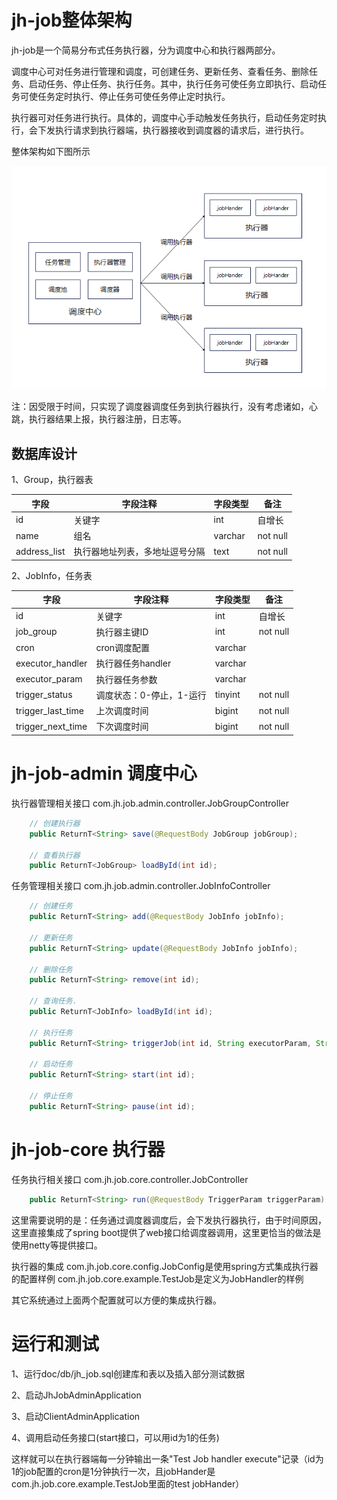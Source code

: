 # jh-job整体架构

jh-job是一个简易分布式任务执行器，分为调度中心和执行器两部分。

调度中心可对任务进行管理和调度，可创建任务、更新任务、查看任务、删除任务、启动任务、停止任务、执行任务。其中，执行任务可使任务立即执行、启动任务可使任务定时执行、停止任务可使任务停止定时执行。

执行器可对任务进行执行。具体的，调度中心手动触发任务执行，启动任务定时执行，会下发执行请求到执行器端，执行器接收到调度器的请求后，进行执行。

整体架构如下图所示

![jh-job架构](https://github.com/johnhec/jh-job/blob/main/jh-job%E6%9E%B6%E6%9E%84%E5%9B%BE.png)

注：因受限于时间，只实现了调度器调度任务到执行器执行，没有考虑诸如，心跳，执行器结果上报，执行器注册，日志等。

## 数据库设计
1、Group，执行器表

| 字段 | 字段注释 | 字段类型 | 备注         |
| ---- | -------- | -------- | ------------ |
| id   | 关键字   | int   | 自增长       |
| name | 组名     | varchar  |   not null      |
| address_list | 执行器地址列表，多地址逗号分隔     | text  |     not null     |

2、JobInfo，任务表

| 字段    | 字段注释     | 字段类型 | 备注            |
| ------- | ------------ | -------- | --------------- |
| id      | 关键字       | int   | 自增长          |
| job_group      | 执行器主键ID   | int  | not null        |
| cron    | cron调度配置   | varchar  |                 |
| executor_handler | 执行器任务handler | varchar      |  |
| executor_param | 执行器任务参数     | varchar   |                 |
| trigger_status    | 调度状态：0-停止，1-运行   | tinyint  |    not null     |
| trigger_last_time | 上次调度时间 | bigint      | not null |
| trigger_next_time | 下次调度时间     | bigint   | not null        |

# jh-job-admin 调度中心

执行器管理相关接口
com.jh.job.admin.controller.JobGroupController

```java
    // 创建执行器
    public ReturnT<String> save(@RequestBody JobGroup jobGroup);

    // 查看执行器
    public ReturnT<JobGroup> loadById(int id);
```
任务管理相关接口
com.jh.job.admin.controller.JobInfoController
```java
    // 创建任务
    public ReturnT<String> add(@RequestBody JobInfo jobInfo);
    
    // 更新任务
    public ReturnT<String> update(@RequestBody JobInfo jobInfo);
    
    // 删除任务
    public ReturnT<String> remove(int id);
    
    // 查询任务.
    public ReturnT<JobInfo> loadById(int id);
    
    // 执行任务
    public ReturnT<String> triggerJob(int id, String executorParam, String addressList);
    
    // 启动任务
    public ReturnT<String> start(int id);
    
    // 停止任务
    public ReturnT<String> pause(int id);
```

# jh-job-core 执行器
任务执行相关接口
com.jh.job.core.controller.JobController

```java
    public ReturnT<String> run(@RequestBody TriggerParam triggerParam)
```
这里需要说明的是：任务通过调度器调度后，会下发执行器执行，由于时间原因，这里直接集成了spring boot提供了web接口给调度器调用，这里更恰当的做法是使用netty等提供接口。

执行器的集成
com.jh.job.core.config.JobConfig是使用spring方式集成执行器的配置样例
com.jh.job.core.example.TestJob是定义为JobHandler的样例

其它系统通过上面两个配置就可以方便的集成执行器。

# 运行和测试
1、运行doc/db/jh_job.sql创建库和表以及插入部分测试数据

2、启动JhJobAdminApplication

3、启动ClientAdminApplication

4、调用启动任务接口(start接口，可以用id为1的任务)

这样就可以在执行器端每一分钟输出一条"Test Job handler execute"记录（id为1的job配置的cron是1分钟执行一次，且jobHander是com.jh.job.core.example.TestJob里面的test jobHander）